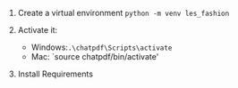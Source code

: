 1. Create a virtual environment `python -m venv les_fashion`
2. Activate it: 
   - Windows:`.\chatpdf\Scripts\activate`
   - Mac: `source chatpdf/bin/activate'

3. Install Requirements